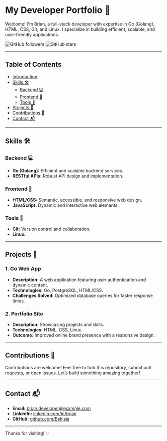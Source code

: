 # My Developer Portfolio 🚀

Welcome! I'm Brian, a full-stack developer with expertise in Go (Golang), HTML, CSS, Git, and Linux. I specialize in building efficient, scalable, and user-friendly applications.

![GitHub followers](https://img.shields.io/github/followers/Bshisia?style=social)
![GitHub stars](https://img.shields.io/github/stars/Bshisia/Bshisia?style=social)

---

## Table of Contents
- [Introduction](#introduction)
- [Skills 🛠️](#skills-🛠️)
  - [Backend 💻](#backend-💻)
  - [Frontend 🎨](#frontend-🎨)
  - [Tools 🧰](#tools-🧰)
- [Projects 📂](#projects-📂)
- [Contributions 🤝](#contributions-🤝)
- [Contact 📬](#contact-📬)

---

## Skills 🛠️

### Backend 💻
- **Go (Golang):** Efficient and scalable backend services.
- **RESTful APIs:** Robust API design and implementation.

### Frontend 🎨
- **HTML/CSS:** Semantic, accessible, and responsive web design.
- **JavaScript:** Dynamic and interactive web elements.

### Tools 🧰
- **Git:** Version control and collaboration.
- **Linux:**

---

## Projects 📂

### 1. Go Web App
- **Description:** A web application featuring user authentication and dynamic content.
- **Technologies:** Go, PostgreSQL, HTML/CSS.
- **Challenges Solved:** Optimized database queries for faster response times.

### 2. Portfolio Site
- **Description:** Showcasing projects and skills.
- **Technologies:** HTML, CSS, Linux.
- **Outcome:** Improved online brand presence with a responsive design.

---

## Contributions 🤝
Contributions are welcome! Feel free to fork this repository, submit pull requests, or open issues. Let’s build something amazing together!

---

## Contact 📬
- **Email:** [brian.developer@example.com](mailto:shisiabrian7@gmail.com)
- **LinkedIn:** [linkedin.com/in/brian](https://www.linkedin.com/in/brian)
- **GitHub:** [github.com/Bshisia](https://github.com/Bshisia)

---

Thanks for visiting! ✨
